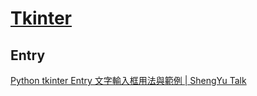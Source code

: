 # [Tkinter](https://docs.python.org/3/library/tkinter.html)
## Entry
[Python tkinter Entry 文字輸入框用法與範例 | ShengYu Talk](https://shengyu7697.github.io/python-tkinter-entry/)